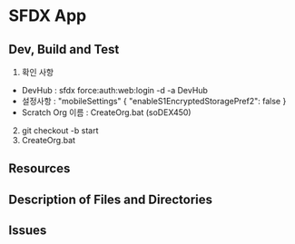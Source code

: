 # SFDX  App

## Dev, Build and Test
1. 확인 사항
  - DevHub : sfdx force:auth:web:login -d -a DevHub
  - 설정사항 : "mobileSettings" { "enableS1EncryptedStoragePref2": false }
  - Scratch Org 이름 : CreateOrg.bat (soDEX450)
2. git checkout -b start
3. CreateOrg.bat

## Resources


## Description of Files and Directories


## Issues


